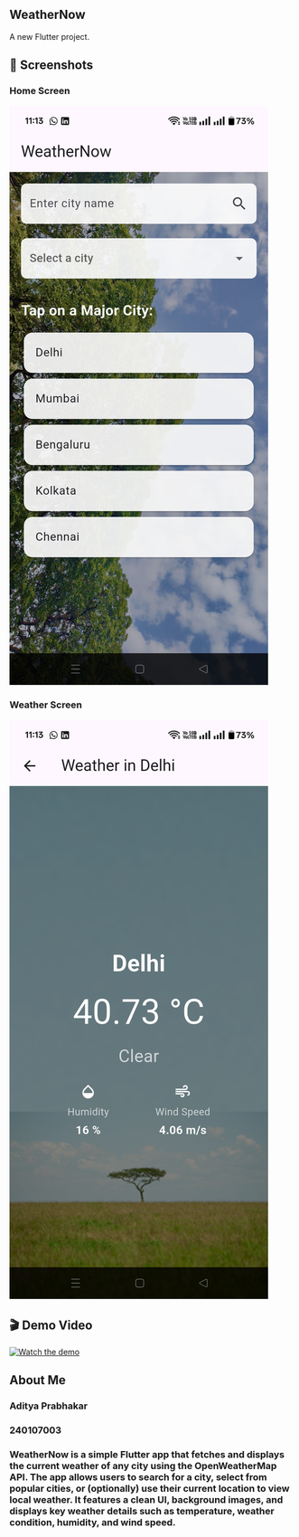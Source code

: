 ## WeatherNow

A new Flutter project.

## 📸 Screenshots

### Home Screen
![Home Screen](ss/Home_Screen.jpg)

### Weather Screen
![Weather Screen](ss/Weather_Page.jpg)


## 🎬 Demo Video

[![Watch the demo](https://img.youtube.com/vi/bZ1dq32Btus/0.jpg)](https://youtube.com/shorts/bZ1dq32Btus)


## About Me
### Aditya Prabhakar
### 240107003
### WeatherNow is a simple Flutter app that fetches and displays the current weather of any city using the OpenWeatherMap API. The app allows users to search for a city, select from popular cities, or (optionally) use their current location to view local weather. It features a clean UI, background images, and displays key weather details such as temperature, weather condition, humidity, and wind speed.
